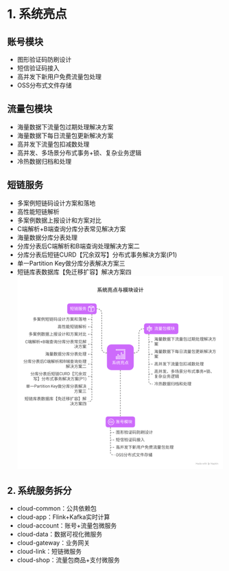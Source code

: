 # 1. 系统亮点
## 账号模块

- 图形验证码防刷设计
- 短信验证码接入
- 高并发下新用户免费流量包处理
- OSS分布式文件存储

## 流量包模块
- 海量数据下流量包过期处理解决方案
- 海量数据下每日流量包更新解决方案
- 高并发下流量包扣减数处理
- 高并发、多场景分布式事务+锁、复杂业务逻辑
- 冷热数据归档和处理

## 短链服务
- 多案例短链码设计方案和落地
- 高性能短链解析
- 多案例数据上报设计和方案对比
- C端解析+B端查询分库分表常见解决方案
- 海量数据分库分表处理
- 分库分表后C端解析和B端查询处理解决方案二
- 分库分表后短链CURD【冗余双写】分布式事务解决方案(P1)
- 单一Partition Key做分库分表解决方案三
- 短链库表数据库【免迁移扩容】解决方案四
![](../../youdaonote-images/短链系统架构设计%20-%20visual%20selection.svg)

## 2. 系统服务拆分

- cloud-common：公共依赖包
- cloud-app：Flink+Kafka实时计算
- cloud-account：账号+流量包微服务
- cloud-data：数据可视化微服务
- cloud-gateway：业务网关
- cloud-link：短链微服务
- cloud-shop：流量包商品+支付微服务